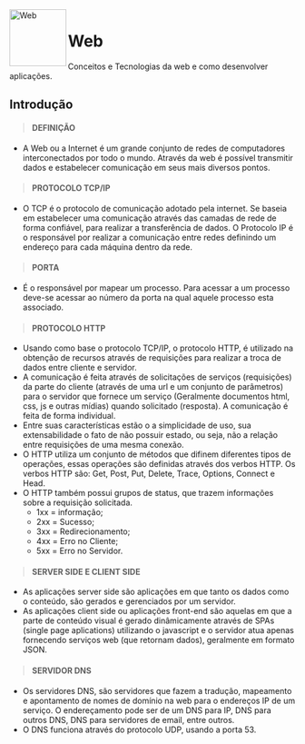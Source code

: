 <div style="display:inline_block">
    <img align="left" height="100" width="100" alt="Web" src="https://www.pngall.com/wp-content/uploads/4/World-Wide-Web-PNG-Image-File.png">
</div>

# Web
Conceitos e Tecnologias da web e como desenvolver aplicações.

## Introdução

> #### DEFINIÇÃO
* A Web ou a Internet é um grande conjunto de redes de computadores interconectados por todo o mundo. Através da web é possível transmitir dados e estabelecer comunicação em seus mais diversos pontos.

> #### PROTOCOLO TCP/IP
* O TCP é o protocolo de comunicação adotado pela internet. Se baseia em estabelecer uma comunicação através das camadas de rede de forma confiável, para realizar a transferência de dados. O Protocolo IP é o responsável por realizar a comunicação entre redes definindo um endereço para cada máquina dentro da rede.

> #### PORTA
* É o responsável por mapear um processo. Para acessar a um processo deve-se acessar ao número da porta na qual aquele processo esta associado.

> #### PROTOCOLO HTTP
* Usando como base o protocolo TCP/IP, o protocolo HTTP, é utilizado na obtenção de recursos através de requisições para realizar a troca de dados entre cliente e servidor.
* A comunicação é feita através de solicitações de serviços (requisições) da parte do cliente (através de uma url e um conjunto de parâmetros) para o servidor que fornece um serviço (Geralmente documentos html, css, js e outras mídias) quando solicitado (resposta). A comunicação é feita de forma individual.
* Entre suas características estão o a simplicidade de uso, sua extensabilidade o fato de não possuir estado, ou seja, não a relação entre requisições de uma mesma conexão.
* O HTTP utiliza um conjunto de métodos que difinem diferentes tipos de operações, essas operações são definidas através dos verbos HTTP. Os verbos HTTP são: Get, Post, Put, Delete, Trace, Options, Connect e Head.
* O HTTP também possui grupos de status, que trazem informações sobre a requisição solicitada.
    - 1xx = informação;
    - 2xx = Sucesso;
    - 3xx = Redirecionamento;
    - 4xx = Erro no Cliente;
    - 5xx = Erro no Servidor.

> #### SERVER SIDE E CLIENT SIDE
* As aplicações server side são aplicações em que tanto os dados como o conteúdo, são gerados e gerenciados por um servidor.
* As aplicações client side ou aplicações front-end são aquelas em que a parte de conteúdo visual é gerado dinâmicamente através de SPAs (single page aplications) utilizando o javascript e o servidor atua apenas fornecendo serviços web (que retornam dados), geralmente em formato JSON.

> #### SERVIDOR DNS
* Os servidores DNS, são servidores que fazem a tradução, mapeamento e apontamento de nomes de domínio na web para o endereços IP de um serviço. O endereçamento pode ser de um DNS para IP, DNS para outros DNS, DNS para servidores de email, entre outros.
* O DNS funciona através do protocolo UDP, usando a porta 53.